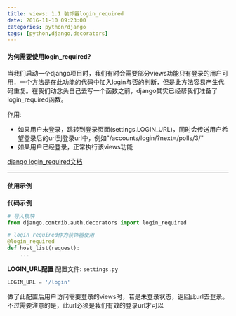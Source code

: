 ```yaml
---
title: views: 1.1 装饰器login_required
date: 2016-11-10 09:23:00
categories: python/django
tags: [python,django,decorators]
---
```


#### 为何需要使用login_required?  
当我们启动一个django项目时，我们有时会需要部分views功能只有登录的用户可用，一个方法是在此功能的代码中加入login与否的判断，但是此方法容易产生代码重复。在我们动念头自己去写一个函数之前，django其实已经帮我们准备了login_required函数。  

作用:  
- 如果用户未登录，跳转到登录页面(settings.LOGIN_URL)，同时会传送用户希望登录后的url到登录url中，例如"/accounts/login/?next=/polls/3/"
- 如果用户已经登录，正常执行该views功能

[django login_required文档](https://docs.djangoproject.com/en/1.10/topics/auth/default/#django.contrib.auth.decorators.login_required)

----

#### 使用示例
**代码示例**
``` python
# 导入模块
from django.contrib.auth.decorators import login_required

# login_required作为装饰器使用
@login_required
def host_list(request):
    ...
```

**LOGIN_URL配置**
配置文件: <code>settings.py</code>  
``` python
LOGIN_URL = '/login'
```
做了此配置后用户访问需要登录的views时，若是未登录状态，返回此url去登录。
不过需要注意的是，此url必须是我们有效的登录url才可以
